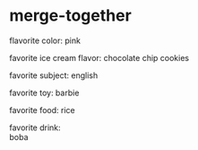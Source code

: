 # merge-together

flavorite color:
pink

favorite ice cream flavor:
chocolate chip cookies

favorite subject:
english 

favorite toy:
barbie

favorite food:
rice

favorite drink:  
boba  
